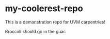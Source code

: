 # my-coolerest-repo

This is a demonstration repo for UVM carpentries!


Broccoli should go in the guac

